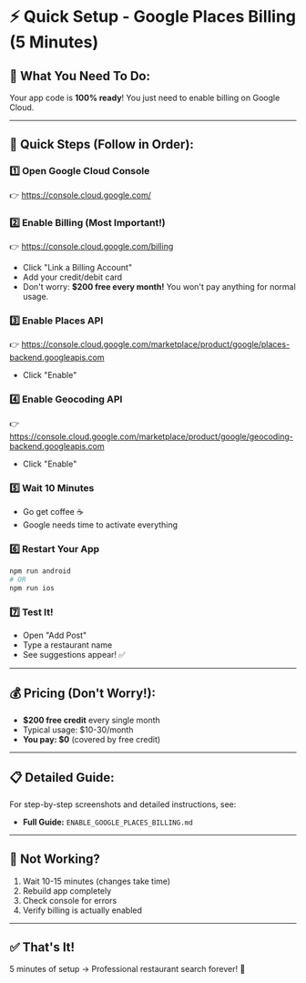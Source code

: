 # ⚡ Quick Setup - Google Places Billing (5 Minutes)

## 🎯 What You Need To Do:

Your app code is **100% ready**! You just need to enable billing on Google Cloud.

---

## 🚀 Quick Steps (Follow in Order):

### 1️⃣ **Open Google Cloud Console**

👉 https://console.cloud.google.com/

### 2️⃣ **Enable Billing** (Most Important!)

👉 https://console.cloud.google.com/billing

- Click "Link a Billing Account"
- Add your credit/debit card
- Don't worry: **$200 free every month!** You won't pay anything for normal usage.

### 3️⃣ **Enable Places API**

👉 https://console.cloud.google.com/marketplace/product/google/places-backend.googleapis.com

- Click "Enable"

### 4️⃣ **Enable Geocoding API**

👉 https://console.cloud.google.com/marketplace/product/google/geocoding-backend.googleapis.com

- Click "Enable"

### 5️⃣ **Wait 10 Minutes**

- Go get coffee ☕
- Google needs time to activate everything

### 6️⃣ **Restart Your App**

```bash
npm run android
# OR
npm run ios
```

### 7️⃣ **Test It!**

- Open "Add Post"
- Type a restaurant name
- See suggestions appear! ✅

---

## 💰 Pricing (Don't Worry!):

- **$200 free credit** every single month
- Typical usage: $10-30/month
- **You pay: $0** (covered by free credit)

---

## 📋 Detailed Guide:

For step-by-step screenshots and detailed instructions, see:

- **Full Guide:** `ENABLE_GOOGLE_PLACES_BILLING.md`

---

## 🐛 Not Working?

1. Wait 10-15 minutes (changes take time)
2. Rebuild app completely
3. Check console for errors
4. Verify billing is actually enabled

---

## ✅ That's It!

5 minutes of setup → Professional restaurant search forever! 🎉

